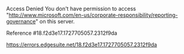 Access Denied
You don't have permission to access "http://www.microsoft.com/en-us/corporate-responsibility/reporting-governance" on this server.

Reference #18.f2d3e17.1727705057.2312f9da

https://errors.edgesuite.net/18.f2d3e17.1727705057.2312f9da